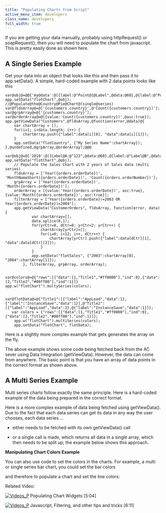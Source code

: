 ```yaml
---
title: "Populating Charts from Script"
active_menu_item: developers
class_name: developers
full_width: true
---
```



If you are getting your data manually, probably using httpRequest() or soapRequest(), then you will need to populate the chart from javascript. This is pretty easily done as shown here.

## A Single Series Example

Get your data into an object that looks like this and then pass it to app.setData(). A simple, hard-coded example with 2 data points looks like this

    var@obj@=@@{'my@data':@[{label:@"Point@1@Label",@data:@60},@{label:@"Point@2@Label",@data:@90}]};
    app.setData("flotChart",@obj);
    //@Populate@the@Country@Pie@Chart@(single@series)
    var@fldsArray@=@['{customers.country}',@'Count({customers.country})'];
    var@grpArray@=@['{customers.country}'];
    var@orderArray@=@[{value:'Count({customers.country})',@asc:true}];
    app.getViewData("Customers",@fldsArray,@function(error,@data)@{
        var chartArray = [];
        for(i=1; i<data.length; i++) {
            chartArray.push({"label":data[i][0], "data":data[i][1]});
        }
        app.setData("flotCountry", {"My Series Name":chartArray});
    },@undefined,@grpArray,@orderArray);@@@
     
    var@obj@=@{'2010':@[{Label@A:@"123",@data:@60},@{label:@"Label@B",@data:@90}],@'2011':@[{label:@"Label@A",@data:@90},@{label:@"Label@B",@data:@60}]};
    app.setData("flotChart",@obj);
        // Populate the Sales Chart with 2 years of Sales data (multi series)
        fldsArray = ['Year({orders.orderDate})', 'MonthNameShort({orders.orderDate})', 'Count({orders.orderNumber})'];
        grpArray = ['Year({orders.orderDate})', 'Month({orders.orderDate})'];
        orderArray = [{value:'Year({orders.orderDate})', asc:true},{value:'Month({orders.orderDate})', asc:true}];
        filterArray = ["Year({orders.orderDate})=2003 OR Year({orders.orderDate})=2004"];
        app.getViewData("CustomerOrders", fldsArray, function(error, data) {
                var chartArray=[];
                data.splice(0,1);
                for(yrCtr=0, dCtr=0; yrCtr<2; yrCtr++) {
                    chartArray[yrCtr]=[];
                    for(i=0; i<12; i++, dCtr++) {
                        chartArray[yrCtr].push({"label":data[dCtr][1], "data":data[dCtr][2]});
                    }
                }
                app.setData("flotSales", {"2003":chartArray[0], "2004":chartArray[1]});
            }, filterArray, grpArray, orderArray);
     
     
    var@colors@=@{"rows":[{"data":[1,"Title1","#ff0000"],"ind":0},{"data":[2,"Title2","#00ff00"],"ind":1}]}
    app.w("flotChart").multySeries(colors);
     
     
    var@flotData@=@{"Title1":[{"label":"AppLoad","data":1},{"label":"InstanceSave","data":1}],@"Title2":[{"label":"AppLoad","data":3},@{"label":"InstanceSave","data":1}]};
       var colors = {"rows":[{"data":[1,"Title1","#ff0000"],"ind":0},{"data":[2,"Title2","#00ff00"],"ind":1}]};
        app.w("flotChart").multiSeries(colors);
        app.setData("flotChart", flotData);
     
   

Here is a slightly more complex example that gets generates the array on the fly.

The above example shows some code being fetched back from the AC sever using Data Integration (getViewData). However, the data can come from anywhere. The basic point is that you have an array of data points in the correct format as shown above.

## A Multi Series Example

Multi series charts follow exactly the same principle. Here is a hard-coded example of the data being prepared in the correct format.

Here is a more complex example of data being fetched using getViewData(). Due to the fact that each data series can get its data in any way the user chooses, each data series ...

 - either needs to be fetched with its own getViewData() call

 - or a single call is made, which returns all data in a single array, which then needs to be split up; the example below shows this approach.

**Manipulating Chart Colors Example**

You can also use code to set the colors in the charts. For example, a multi or single series bar chart, you could set the bar colors

and therefore to populate a chart and set the line colors:

Related Video:

[![Videos\_P](/img/docs/videos_p.png)](http://www.youtube.com/v/4FXN_AsiiMs?autoplay=1&hd=1&fs=1&showsearch=0&rel=0&) Populating Chart Widgets [5:04]

[![Videos\_P](/img/docs/videos_p.png)](http://www.youtube.com/v/rKbMmF7kcXs?autoplay=1&hd=1&fs=1&showsearch=0&rel=0&) Javascript, Filtering, and other tips and tricks [6:11]

